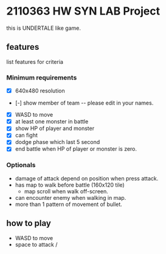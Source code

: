 # 2110363 HW SYN LAB Project

this is UNDERTALE like game.

## features

list features for criteria

### Minimum requirements

- [x] 640x480 resolution
- [-] show member of team -- please edit in your names.
- [x] WASD to move
- [x] at least one monster in battle
- [x] show HP of player and monster
- [x] can fight
- [x] dodge phase which last 5 second
- [x] end battle when HP of player or monster is zero.

### Optionals
- damage of attack depend on position when press attack.
- has map to walk before battle (160x120 tile)
    - map scroll when walk off-screen.
- can encounter enemy when walking in map.
- more than 1 pattern of movement of bullet.

## how to play

- WASD to move
- space to attack / 
